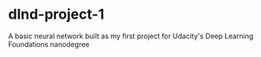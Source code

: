 # dlnd-project-1
A basic neural network built as my first project for Udacity's Deep Learning Foundations nanodegree
